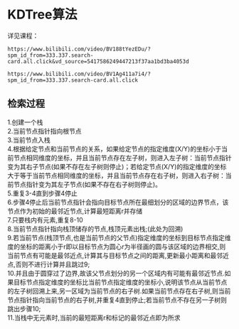 # KDTree算法

详见课程：

    https://www.bilibili.com/video/BV188tYezEDu/?spm_id_from=333.337.search-card.all.click&vd_source=5417586249447213f37aa1bd3ba4053d

    https://www.bilibili.com/video/BV1Ag411a7i4/?spm_id_from=333.337.search-card.all.click

## 检索过程

1.创建一个栈
<br />
2.当前节点指针指向根节点 <br />
3.当前节点入栈<br />
4.根据给定节点和当前节点的关系，如果给定节点的指定维度(X/Y)的坐标小于当前节点相同维度的坐标，并且当前节点存在左子树，则进入左子树：当前节点指针变为其右子节点(如果不存在左子树则停止)；若给定节点(X/Y)的指定维度的坐标大于等于当前节点相同维度的坐标，并且当前节点存在右子树，则进入右子树：当前节点指针变为其左子节点(如果不存在右子树则停止)。<br />
5.重复3-4直到步骤4停止<br />
6.步骤4停止后当前节点指针会指向目标节点所在最细划分的区域的边界节点，该节点作为初始的最邻近节点,计算最短距离r并存储<br />
7.只要栈内有元素,重复8-10<br />
8.当前节点指针指向栈顶储存的节点,栈顶元素出栈;(此处为回溯)<br />
9.若当前节点(栈顶节点,也是当前节点的父节点)指定维度的坐标到目标节点指定维度的坐标的距离小于r即以目标节点为圆心r为半径画的圆与该区域的边界相交,则当前节点有可能是最邻近点,计算其与目标节点之间的距离,更新最小距离和最邻近点,否则不进行计算并且跳过9;<br />
10.并且由于圆穿过了边界,故该父节点划分的另一个区域内有可能有最邻近节点.如果目标节点指定维度的坐标比当前节点指定维度的坐标小,说明该节点从当前节点的左子树回溯上来,另一区域为当前节点的右子树.如果当前节点存在右子树,则当前节点指针指向当前节点的右子树,并重复4直到停止;若当前节点不存在另一子树则跳出步骤10;<br />
11.当栈中无元素时,当前的最短距离r和标记的最邻近点即为所求

